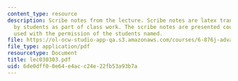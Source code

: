 ```yaml
---
content_type: resource
description: Scribe notes from the lecture. Scribe notes are latex transcriptions
  by students as part of class work. The scribe notes are presented courtesy of and
  used with the permission of the students named.
file: https://ol-ocw-studio-app-qa.s3.amazonaws.com/courses/6-876j-advanced-topics-in-cryptography-spring-2003/6de0dff00e64e4acc24e22fb53a93b7a_lec030303.pdf
file_type: application/pdf
resourcetype: Document
title: lec030303.pdf
uid: 6de0dff0-0e64-e4ac-c24e-22fb53a93b7a
---
```

